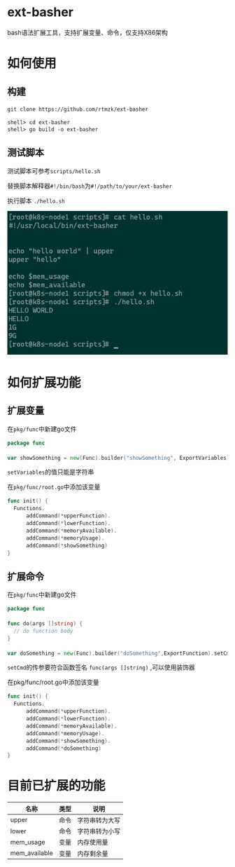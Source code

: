 # ext-basher

bash语法扩展工具，支持扩展变量、命令，仅支持X86架构

# 如何使用

## 构建
`git clone https://github.com/rtmzk/ext-basher`

```shell
shell> cd ext-basher
shell> go build -o ext-basher
```

## 测试脚本
测试脚本可参考`scripts/hello.sh`

替换脚本解释器`#!/bin/bash`为`#!/path/to/your/ext-basher`

执行脚本
`./hello.sh`

![example](./img/example.png)


# 如何扩展功能

## 扩展变量

在`pkg/func`中新建go文件

```go
package func

var showSomething = new(Func).builder("showSomething", ExportVariables).setVariables("show something!").build
```

`setVariables`的值只能是字符串

在`pkg/func/root.go`中添加该变量

```go
func init() {
  Functions.
	  addCommand(*upperFunction).
	  addCommand(*lowerFunction).
	  addCommand(*memoryAvailable).
	  addCommand(*memoryUsage).
	  addCommand(*showSomething)
}
```

## 扩展命令

在`pkg/func`中新建go文件

```go
package func

func do(args []string) {
  // do function body
}

var doSomething = new(Func).builder("doSomething",ExportFunction).setCmd(do).build
```

`setCmd`的传参要符合函数签名 `func(args []string)` ,可以使用装饰器

在pkg/func/root.go中添加该变量

```go
func init() {
  Functions.
	  addCommand(*upperFunction).
	  addCommand(*lowerFunction).
	  addCommand(*memoryAvailable).
	  addCommand(*memoryUsage).
	  addCommand(*showSomething).
	  addCommand(*doSomething)
}
```




# 目前已扩展的功能 

| 名称          | 类型 | 说明           |
| ------------- | ---- | -------------- |
| upper         | 命令 | 字符串转为大写 |
| lower         | 命令 | 字符串转为小写 |
| mem_usage     | 变量 | 内存使用量     |
| mem_available | 变量 | 内存剩余量     |
